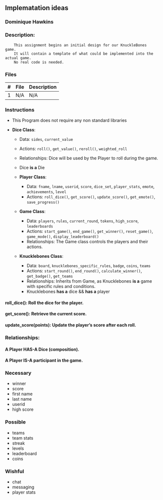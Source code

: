 ## Implematation ideas
### Dominique Hawkins
### Description: 
		This assignment begins an initial design for our KnuckleBones game.
    	It will contain a template of what could be implemented into the actual game.
    	No real code is needed.
### Files
|   #   | File     | Description                      |
| :---: | -------- | -------------------------------- |
|   1   |    N/A   | N/A |
### Instructions
- This Program does not require any non standard libraries

- **Dice Class**: 
     - Data: `sides`, `current_value`
     - Actions: `roll()`, `get_value()`, `reroll()`, `weighted_roll`
     - Relationships: Dice will be used by the Player to roll during the game.
     - Dice **is a** Die
   
   - **Player Class**:
     - Data: `fname`, `lname`, `userid`, `score`, `dice_set`, `player_stats`, `emote`, `achievements`, `level`
     - Actions: `roll_dice()`, `get_score()`, `update_score()`, `get_emote()`, `save_progress()`
   
   - **Game Class**:
     - Data: `players`, `rules`, `current_round`, `tokens`, `high_score`, `leaderboards`
     - Actions: `start_game()`, `end_game()`, `get_winner()`, `reset_game()`, `game_mode()`, `display_leaderboard()`
     - Relationships: The Game class controls the players and their actions.

   - **Knucklebones Class**:
     - Data: `board`, `knucklebones_specific_rules`, `badge`, `coins`, `teams`
     - Actions: `start_round()`, `end_round()`, `calculate_winner()`, `get_badge()`, `get_teams`
     - Relationships: Inherits from Game, as Knucklebones **is a** game with specific rules and conditions.
     - Knucklebones **has a** dice && **has a** player
     
#### roll_dice(): Roll the dice for the player.
#### get_score(): Retrieve the current score.
#### update_score(points): Update the player’s score after each roll.

### Relationships:

#### A Player HAS-A Dice (composition).
#### A Player IS-A participant in the game.

   

### Necessary
- winner
- score
- first name
- last name
- userid
- high score
### Possible
- teams
- team stats
- streak
- levels
- leaderboard
- coins
### Wishful
- chat
- messaging
- player stats
